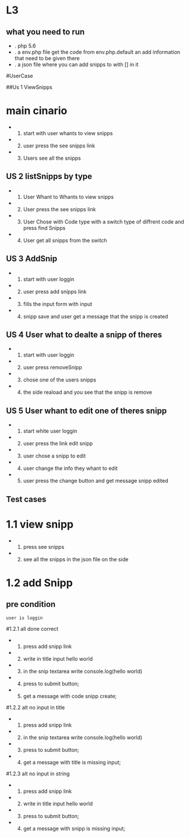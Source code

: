 # L3 

## what you need to run

* . php 5.6
* . a env.php file get the code from env.php.default an add information that need to be given there
* . a json file where you can add snipps to with [] in it


#UserCase

##Us 1 ViewSnipps

# main cinario

* 1. start with user whants to view snipps 
* 2. user press the see snipps link
* 3. Users see all the snipps

## US 2 listSnipps by type 

* 1. User Whant to Whants to view snipps
* 2. User press the see snipps link
* 3. User Chose with Code type with a switch type of diffrent code and press find Snipps
* 4. User get all snipps from the switch 
## US 3 AddSnip

* 1. start with user loggin
* 2. user press add snipps link
* 3. fills the input form with input
* 4. snipp save and user get a message that the snipp is created 

## US 4 User what to dealte a snipp of theres

* 1. start with user loggin
* 2. user press removeSnipp
* 3. chose one of the users snipps 
* 4. the side reaload and you see that the snipp is remove

## US 5 User whant to edit one of theres snipp

* 1. start white user loggin
* 2. user press the link edit snipp 
* 3. user chose a snipp to edit
* 4. user change the info they whant to edit
* 5. user press the change button and get message snipp edited

## Test cases

# 1.1 view snipp

*    1. press see snipps
*    2. see all the snipps in the json file on the side

# 1.2 add Snipp 

## pre condition 
    
    user is loggin

#1.2.1 all done correct

* 1. press add snipp link
* 2. write in title input hello world
* 3. in the snip textarea write console.log(hello world)
* 4. press to submit button;
* 5. get a message with code snipp create;

#1.2.2 alt no input in title

* 1. press add snipp link
* 2. in the snip textarea write console.log(hello world)
* 3. press to submit button;
* 4. get a message with title is missing input;

#1.2.3 alt no input in string

* 1. press add snipp link
* 2. write in title input hello world
* 3. press to submit button;
* 4. get a message with snipp is missing input;